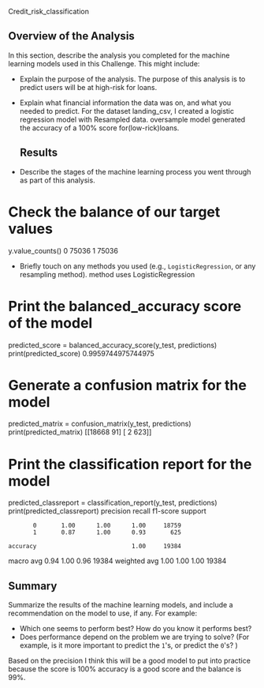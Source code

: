  Credit_risk_classification
 ## Overview of the Analysis

In this section, describe the analysis you completed for the machine learning models used in this Challenge. This might include:

* Explain the purpose of the analysis.
  The purpose of this analysis is to predict users will be at high-risk for loans.
  
* Explain what financial information the data was on, and what you needed to predict.
  For the dataset landing_csv, I created a logistic regression model with Resampled data. oversample  model generated the accuracy of a 100% score
  for(low-rick)loans.
  
  ## Results
* Describe the stages of the machine learning process you went through as part of this analysis.
 # Check the balance of our target values
y.value_counts()
0    75036
1    75036
* Briefly touch on any methods you used (e.g., `LogisticRegression`, or any resampling method).
   method uses LogisticRegression

# Print the balanced_accuracy score of the model 
predicted_score = balanced_accuracy_score(y_test, predictions)
print(predicted_score)
0.9959744975744975
# Generate a confusion matrix for the model
predicted_matrix = confusion_matrix(y_test, predictions)
print(predicted_matrix)
[[18668    91]
 [    2   623]]
# Print the classification report for the model
predicted_classreport = classification_report(y_test, predictions)
print(predicted_classreport)
              precision    recall  f1-score   support

           0       1.00      1.00      1.00     18759
           1       0.87      1.00      0.93       625

    accuracy                           1.00     19384
   macro avg       0.94      1.00      0.96     19384
weighted avg       1.00      1.00      1.00     19384

## Summary

Summarize the results of the machine learning models, and include a recommendation on the model to use, if any. For example:
* Which one seems to perform best? How do you know it performs best?
* Does performance depend on the problem we are trying to solve? (For example, is it more important to predict the `1`'s, or predict the `0`'s? )
  
Based on the precision I think this will be a good  model to put into practice because the score is 100% accuracy is a good score and the balance is 99%.
